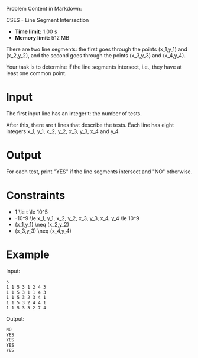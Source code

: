 Problem Content in Markdown:


CSES \- Line Segment Intersection




* **Time limit:** 1\.00 s
* **Memory limit:** 512 MB




There are two line segments: the first goes through the points (x\_1,y\_1\) and (x\_2,y\_2\), and the second goes through the points (x\_3,y\_3\) and (x\_4,y\_4\).


Your task is to determine if the line segments intersect, i.e., they have at least one common point.


Input
=====


The first input line has an integer t: the number of tests.


After this, there are t lines that describe the tests. Each line has eight integers x\_1, y\_1, x\_2, y\_2, x\_3, y\_3, x\_4 and y\_4.


Output
======


For each test, print "YES" if the line segments intersect and "NO" otherwise.


Constraints
===========


* 1 \\le t \\le 10^5
* \-10^9 \\le x\_1, y\_1, x\_2, y\_2, x\_3, y\_3, x\_4, y\_4 \\le 10^9
* (x\_1,y\_1\) \\neq (x\_2,y\_2\)
* (x\_3,y\_3\) \\neq (x\_4,y\_4\)


Example
=======


Input:



```
5
1 1 5 3 1 2 4 3
1 1 5 3 1 1 4 3
1 1 5 3 2 3 4 1
1 1 5 3 2 4 4 1
1 1 5 3 3 2 7 4

```

Output:



```
NO
YES
YES
YES
YES

```
 
